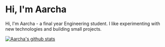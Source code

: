 # Hi, I'm Aarcha
Hi, I'm Aarcha - a final year Engineering student. I like experimenting with new technologies and building small projects.

[![Aarcha's github stats](https://github-readme-stats.vercel.app/api?username=aarchapaul)](https://github.com/anuraghazra/github-readme-stats)

<!--
**aarchapaul/aarchapaul** is a ✨ _special_ ✨ repository because its `README.md` (this file) appears on your GitHub profile.

Here are some ideas to get you started:

- 🔭 I’m currently working on ...
- 🌱 I’m currently learning ...
- 👯 I’m looking to collaborate on ...
- 🤔 I’m looking for help with ...
- 💬 Ask me about ...
- 📫 How to reach me: ...
- 😄 Pronouns: ...
- ⚡ Fun fact: ...
-->
